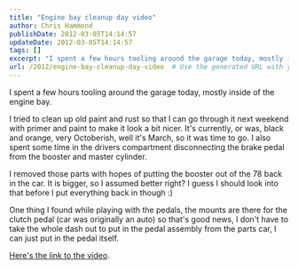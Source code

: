 ```yaml
---
title: "Engine bay cleanup day video"
author: Chris Hammond
publishDate: 2012-03-05T14:14:57
updateDate: 2012-03-05T14:14:57
tags: []
excerpt: "I spent a few hours tooling around the garage today, mostly inside of the engine bay. I tried to clean up old paint and rust so that I can go through it next weekend with primer and paint to make it look a bit nicer. It's currently, or was, black and orange, very Octoberish, well it's March, so it was time to go. I also spent some time in the drivers compartment disconnecting the brake pedal from the booster and master cylinder.  I removed those parts with hopes of putting the booster out of the 78 back in the car. It is bigger, so I assumed better right? I guess I should look into that before I put everything back in though :) One thing I found while playing with the pedals, the mounts are there for the clutch pedal (car was originally an auto) so that's good news, I don't have to take the whole dash out to put in the pedal assembly from the parts car, I can just put in the pedal itself. Here's the link to the..."
url: /2012/engine-bay-cleanup-day-video  # Use the generated URL with year
---
```

<P>I spent a few hours tooling around the garage today, mostly inside of the engine bay.</P> <P>I tried to clean up old paint and rust so that I can go through it next weekend with primer and paint to make it look a bit nicer. It's currently, or was, black and orange, very Octoberish, well it's March, so it was time to go. I also spent some time in the drivers compartment disconnecting the brake pedal from the booster and master cylinder. </P> <P>I removed those parts with hopes of putting the booster out of the 78 back in the car. It is bigger, so I assumed better right? I guess I should look into that before I put everything back in though :)</P> <P>One thing I found while playing with the pedals, the mounts are there for the clutch pedal (car was originally an auto) so that's good news, I don't have to take the whole dash out to put in the pedal assembly from the parts car, I can just put in the pedal itself.</P> <P><a href="/DesktopModules/EngagePublish/itemlink.aspx?itemId=15">Here's the link to the video</a>.</P>
